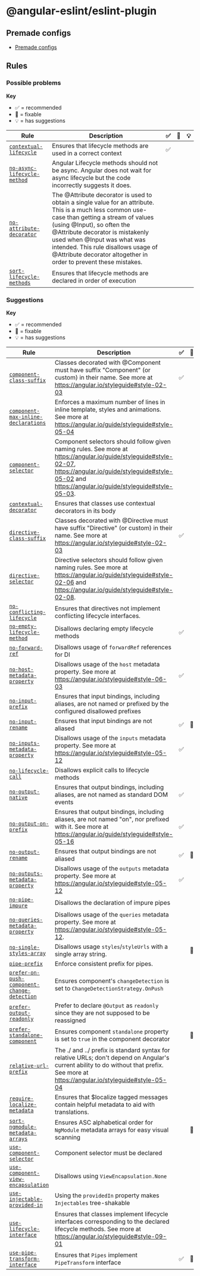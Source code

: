 # @angular-eslint/eslint-plugin

## Premade configs

- [Premade configs](https://github.com/angular-eslint/angular-eslint/blob/main/packages/eslint-plugin/src/configs)

## Rules

<!-- begin problems rule list -->

### Possible problems

**Key**

- :white_check_mark: = recommended
- :wrench: = fixable
- :bulb: = has suggestions

<!-- prettier-ignore-start -->
| Rule | Description | :white_check_mark: | :wrench: | :bulb: |
| --- | --- | --- | --- | --- |
| [`contextual-lifecycle`](https://github.com/angular-eslint/angular-eslint/blob/main/packages/eslint-plugin/docs/rules/contextual-lifecycle.md) | Ensures that lifecycle methods are used in a correct context | :white_check_mark: |  |  |
| [`no-async-lifecycle-method`](https://github.com/angular-eslint/angular-eslint/blob/main/packages/eslint-plugin/docs/rules/no-async-lifecycle-method.md) | Angular Lifecycle methods should not be async. Angular does not wait for async lifecycle but the code incorrectly suggests it does. |  |  |  |
| [`no-attribute-decorator`](https://github.com/angular-eslint/angular-eslint/blob/main/packages/eslint-plugin/docs/rules/no-attribute-decorator.md) | The @Attribute decorator is used to obtain a single value for an attribute. This is a much less common use-case than getting a stream of values (using @Input), so often the @Attribute decorator is mistakenly used when @Input was what was intended. This rule disallows usage of @Attribute decorator altogether in order to prevent these mistakes. |  |  |  |
| [`sort-lifecycle-methods`](https://github.com/angular-eslint/angular-eslint/blob/main/packages/eslint-plugin/docs/rules/sort-lifecycle-methods.md) | Ensures that lifecycle methods are declared in order of execution |  |  |  |
<!-- prettier-ignore-end -->

<!-- end problems rule list -->

<!-- begin suggestions rule list -->

### Suggestions

**Key**

- :white_check_mark: = recommended
- :wrench: = fixable
- :bulb: = has suggestions

<!-- prettier-ignore-start -->
| Rule | Description | :white_check_mark: | :wrench: | :bulb: |
| --- | --- | --- | --- | --- |
| [`component-class-suffix`](https://github.com/angular-eslint/angular-eslint/blob/main/packages/eslint-plugin/docs/rules/component-class-suffix.md) | Classes decorated with @Component must have suffix "Component" (or custom) in their name. See more at https://angular.io/styleguide#style-02-03 | :white_check_mark: |  |  |
| [`component-max-inline-declarations`](https://github.com/angular-eslint/angular-eslint/blob/main/packages/eslint-plugin/docs/rules/component-max-inline-declarations.md) | Enforces a maximum number of lines in inline template, styles and animations. See more at https://angular.io/guide/styleguide#style-05-04 |  |  |  |
| [`component-selector`](https://github.com/angular-eslint/angular-eslint/blob/main/packages/eslint-plugin/docs/rules/component-selector.md) | Component selectors should follow given naming rules. See more at https://angular.io/guide/styleguide#style-02-07, https://angular.io/guide/styleguide#style-05-02 and https://angular.io/guide/styleguide#style-05-03. |  |  |  |
| [`contextual-decorator`](https://github.com/angular-eslint/angular-eslint/blob/main/packages/eslint-plugin/docs/rules/contextual-decorator.md) | Ensures that classes use contextual decorators in its body |  |  |  |
| [`directive-class-suffix`](https://github.com/angular-eslint/angular-eslint/blob/main/packages/eslint-plugin/docs/rules/directive-class-suffix.md) | Classes decorated with @Directive must have suffix "Directive" (or custom) in their name. See more at https://angular.io/styleguide#style-02-03 | :white_check_mark: |  |  |
| [`directive-selector`](https://github.com/angular-eslint/angular-eslint/blob/main/packages/eslint-plugin/docs/rules/directive-selector.md) | Directive selectors should follow given naming rules. See more at https://angular.io/guide/styleguide#style-02-06 and https://angular.io/guide/styleguide#style-02-08. |  |  |  |
| [`no-conflicting-lifecycle`](https://github.com/angular-eslint/angular-eslint/blob/main/packages/eslint-plugin/docs/rules/no-conflicting-lifecycle.md) | Ensures that directives not implement conflicting lifecycle interfaces. |  |  |  |
| [`no-empty-lifecycle-method`](https://github.com/angular-eslint/angular-eslint/blob/main/packages/eslint-plugin/docs/rules/no-empty-lifecycle-method.md) | Disallows declaring empty lifecycle methods | :white_check_mark: |  | :bulb: |
| [`no-forward-ref`](https://github.com/angular-eslint/angular-eslint/blob/main/packages/eslint-plugin/docs/rules/no-forward-ref.md) | Disallows usage of `forwardRef` references for DI |  |  |  |
| [`no-host-metadata-property`](https://github.com/angular-eslint/angular-eslint/blob/main/packages/eslint-plugin/docs/rules/no-host-metadata-property.md) | Disallows usage of the `host` metadata property. See more at https://angular.io/styleguide#style-06-03 | :white_check_mark: |  |  |
| [`no-input-prefix`](https://github.com/angular-eslint/angular-eslint/blob/main/packages/eslint-plugin/docs/rules/no-input-prefix.md) | Ensures that input bindings, including aliases, are not named or prefixed by the configured disallowed prefixes |  |  |  |
| [`no-input-rename`](https://github.com/angular-eslint/angular-eslint/blob/main/packages/eslint-plugin/docs/rules/no-input-rename.md) | Ensures that input bindings are not aliased | :white_check_mark: | :wrench: | :bulb: |
| [`no-inputs-metadata-property`](https://github.com/angular-eslint/angular-eslint/blob/main/packages/eslint-plugin/docs/rules/no-inputs-metadata-property.md) | Disallows usage of the `inputs` metadata property. See more at https://angular.io/styleguide#style-05-12 | :white_check_mark: |  |  |
| [`no-lifecycle-call`](https://github.com/angular-eslint/angular-eslint/blob/main/packages/eslint-plugin/docs/rules/no-lifecycle-call.md) | Disallows explicit calls to lifecycle methods |  |  |  |
| [`no-output-native`](https://github.com/angular-eslint/angular-eslint/blob/main/packages/eslint-plugin/docs/rules/no-output-native.md) | Ensures that output bindings, including aliases, are not named as standard DOM events | :white_check_mark: |  |  |
| [`no-output-on-prefix`](https://github.com/angular-eslint/angular-eslint/blob/main/packages/eslint-plugin/docs/rules/no-output-on-prefix.md) | Ensures that output bindings, including aliases, are not named "on", nor prefixed with it. See more at https://angular.io/guide/styleguide#style-05-16 | :white_check_mark: |  |  |
| [`no-output-rename`](https://github.com/angular-eslint/angular-eslint/blob/main/packages/eslint-plugin/docs/rules/no-output-rename.md) | Ensures that output bindings are not aliased | :white_check_mark: | :wrench: | :bulb: |
| [`no-outputs-metadata-property`](https://github.com/angular-eslint/angular-eslint/blob/main/packages/eslint-plugin/docs/rules/no-outputs-metadata-property.md) | Disallows usage of the `outputs` metadata property. See more at https://angular.io/styleguide#style-05-12 | :white_check_mark: |  |  |
| [`no-pipe-impure`](https://github.com/angular-eslint/angular-eslint/blob/main/packages/eslint-plugin/docs/rules/no-pipe-impure.md) | Disallows the declaration of impure pipes |  |  | :bulb: |
| [`no-queries-metadata-property`](https://github.com/angular-eslint/angular-eslint/blob/main/packages/eslint-plugin/docs/rules/no-queries-metadata-property.md) | Disallows usage of the `queries` metadata property. See more at https://angular.io/styleguide#style-05-12. |  |  |  |
| [`no-single-styles-array`](https://github.com/angular-eslint/angular-eslint/blob/main/packages/eslint-plugin/docs/rules/no-single-styles-array.md) | Disallows usage `styles`/`styleUrls` with a single array string. |  | :wrench: |  |
| [`pipe-prefix`](https://github.com/angular-eslint/angular-eslint/blob/main/packages/eslint-plugin/docs/rules/pipe-prefix.md) | Enforce consistent prefix for pipes. |  |  |  |
| [`prefer-on-push-component-change-detection`](https://github.com/angular-eslint/angular-eslint/blob/main/packages/eslint-plugin/docs/rules/prefer-on-push-component-change-detection.md) | Ensures component's `changeDetection` is set to `ChangeDetectionStrategy.OnPush` |  |  | :bulb: |
| [`prefer-output-readonly`](https://github.com/angular-eslint/angular-eslint/blob/main/packages/eslint-plugin/docs/rules/prefer-output-readonly.md) | Prefer to declare `@Output` as `readonly` since they are not supposed to be reassigned |  |  | :bulb: |
| [`prefer-standalone-component`](https://github.com/angular-eslint/angular-eslint/blob/main/packages/eslint-plugin/docs/rules/prefer-standalone-component.md) | Ensures component `standalone` property is set to `true` in the component decorator |  | :wrench: |  |
| [`relative-url-prefix`](https://github.com/angular-eslint/angular-eslint/blob/main/packages/eslint-plugin/docs/rules/relative-url-prefix.md) | The ./ and ../ prefix is standard syntax for relative URLs; don't depend on Angular's current ability to do without that prefix. See more at https://angular.io/styleguide#style-05-04 |  |  |  |
| [`require-localize-metadata`](https://github.com/angular-eslint/angular-eslint/blob/main/packages/eslint-plugin/docs/rules/require-localize-metadata.md) | Ensures that $localize tagged messages contain helpful metadata to aid with translations. |  |  |  |
| [`sort-ngmodule-metadata-arrays`](https://github.com/angular-eslint/angular-eslint/blob/main/packages/eslint-plugin/docs/rules/sort-ngmodule-metadata-arrays.md) | Ensures ASC alphabetical order for `NgModule` metadata arrays for easy visual scanning |  | :wrench: |  |
| [`use-component-selector`](https://github.com/angular-eslint/angular-eslint/blob/main/packages/eslint-plugin/docs/rules/use-component-selector.md) | Component selector must be declared |  |  |  |
| [`use-component-view-encapsulation`](https://github.com/angular-eslint/angular-eslint/blob/main/packages/eslint-plugin/docs/rules/use-component-view-encapsulation.md) | Disallows using `ViewEncapsulation.None` |  |  | :bulb: |
| [`use-injectable-provided-in`](https://github.com/angular-eslint/angular-eslint/blob/main/packages/eslint-plugin/docs/rules/use-injectable-provided-in.md) | Using the `providedIn` property makes `Injectables` tree-shakable |  |  | :bulb: |
| [`use-lifecycle-interface`](https://github.com/angular-eslint/angular-eslint/blob/main/packages/eslint-plugin/docs/rules/use-lifecycle-interface.md) | Ensures that classes implement lifecycle interfaces corresponding to the declared lifecycle methods. See more at https://angular.io/styleguide#style-09-01 |  |  |  |
| [`use-pipe-transform-interface`](https://github.com/angular-eslint/angular-eslint/blob/main/packages/eslint-plugin/docs/rules/use-pipe-transform-interface.md) | Ensures that `Pipes` implement `PipeTransform` interface | :white_check_mark: | :wrench: |  |
<!-- prettier-ignore-end -->

<!-- end suggestions rule list -->

<!-- begin layout rule list -->

<!-- end layout rule list -->

<!-- begin deprecated rule list -->

<!-- end deprecated rule list -->
